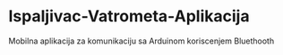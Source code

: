 # Ispaljivac-Vatrometa-Aplikacija
Mobilna aplikacija za komunikaciju sa Arduinom koriscenjem Bluethooth
